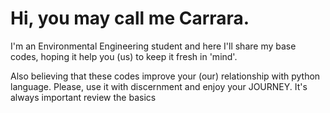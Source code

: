 # Hi, you may call me Carrara.

I'm an Environmental Engineering student and here I'll share my base codes, hoping it help you (us) to keep it fresh in 'mind'.

Also believing that these codes improve your (our) relationship with python language. Please, use it with discernment and enjoy your JOURNEY. It's always important review the basics
